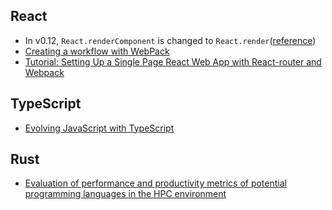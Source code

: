 ## React

* In v0.12, `React.renderComponent` is changed to `React.render`([reference](https://facebook.github.io/react/blog/2014/10/28/react-v0.12.html))
* [Creating a workflow with WebPack](http://christianalfoni.github.io/javascript/2014/12/13/did-you-know-webpack-and-react-is-awesome.html)
* [Tutorial: Setting Up a Single Page React Web App with React-router and Webpack](http://jmfurlott.com/tutorial-setting-up-a-single-page-react-web-app-with-react-router-and-webpack/)


## TypeScript

* [Evolving JavaScript with TypeScript](https://www.youtube.com/watch?v=Ut694dsIa8w)

## Rust

* [Evaluation of performance and productivity metrics of potential programming languages in the HPC environment](http://octarineparrot.com/assets/mrfloya-thesis-ba.pdf)